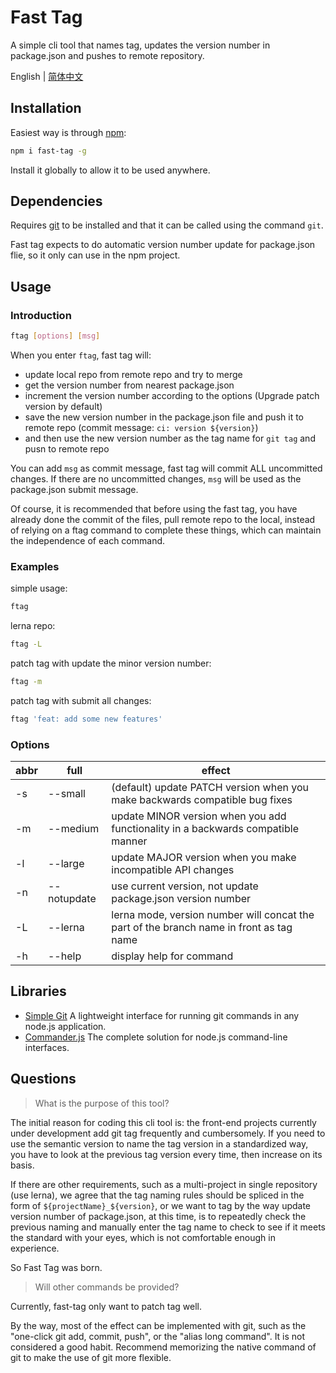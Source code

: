# Fast Tag

A simple cli tool that names tag, updates the version number in package.json and pushes to remote repository.

English | [简体中文](https://github.com/ceynri/fast-tag/blob/master/README_zh-CN.md)

## Installation

Easiest way is through [npm](https://www.npmjs.com/package/fast-tag):

```bash
npm i fast-tag -g
```

Install it globally to allow it to be used anywhere.

## Dependencies

Requires [git](https://git-scm.com/downloads) to be installed and that it can be called using the command `git`.

Fast tag expects to do automatic version number update for package.json flie, so it only can use in the npm project.

## Usage

### Introduction

```bash
ftag [options] [msg]
```

When you enter `ftag`, fast tag will:

- update local repo from remote repo and try to merge
- get the version number from nearest package.json
- increment the version number according to the options (Upgrade patch version by default)
- save the new version number in the package.json file and push it to remote repo (commit message: `ci: version ${version}`)
- and then use the new version number as the tag name for `git tag` and pusn to remote repo

You can add `msg` as commit message, fast tag will commit ALL uncommitted changes. If there are no uncommitted changes, `msg` will be used as the package.json submit message.

Of course, it is recommended that before using the fast tag, you have already done the commit of the files, pull remote repo to the local, instead of relying on a ftag command to complete these things, which can maintain the independence of each command.

### Examples

simple usage:

```bash
ftag
```

lerna repo:

```bash
ftag -L
```

patch tag with update the minor version number:

```bash
ftag -m
```

patch tag with submit all changes:

```bash
ftag 'feat: add some new features'
```

### Options

| abbr | full        | effect                                                                                  |
| ---- | ----------- | --------------------------------------------------------------------------------------- |
| -s   | --small     | (default) update PATCH version when you make backwards compatible bug fixes             |
| -m   | --medium    | update MINOR version when you add functionality in a backwards compatible manner        |
| -l   | --large     | update MAJOR version when you make incompatible API changes                             |
| -n   | --notupdate | use current version, not update package.json version number                             |
| -L   | --lerna     | lerna mode, version number will concat the part of the branch name in front as tag name |
| -h   | --help      | display help for command                                                                |

## Libraries

- [Simple Git](https://github.com/steveukx/git-js) A lightweight interface for running git commands in any node.js application.
- [Commander.js](https://github.com/tj/commander.js) The complete solution for node.js command-line interfaces.

## Questions

> What is the purpose of this tool?

The initial reason for coding this cli tool is: the front-end projects currently under development add git tag frequently and cumbersomely. If you need to use the semantic version to name the tag version in a standardized way, you have to look at the previous tag version every time, then increase on its basis.

If there are other requirements, such as a multi-project in single repository (use lerna), we agree that the tag naming rules should be spliced ​​in the form of `${projectName}_${version}`, or we want to tag by the way update version number of package.json, at this time, is to repeatedly check the previous naming and manually enter the tag name to check to see if it meets the standard with your eyes, which is not comfortable enough in experience.

So Fast Tag was born.

> Will other commands be provided?

Currently, fast-tag only want to patch tag well.

By the way, most of the effect can be implemented with git, such as the "one-click git add, commit, push", or the "alias ​​long command". It is not considered a good habit. Recommend memorizing the native command of git to make the use of git more flexible.

<br>
